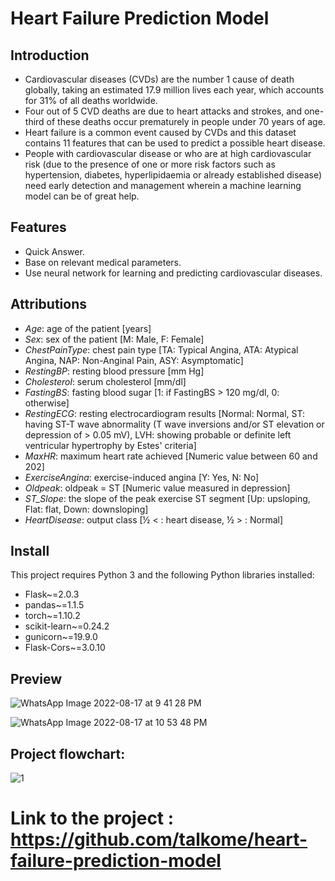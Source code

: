 # Heart Failure Prediction Model

## Introduction
- Cardiovascular diseases (CVDs) are the number 1 cause of death globally, taking an estimated 17.9 million lives each year, which accounts for 31% of all deaths worldwide. 
- Four out of 5 CVD deaths are due to heart attacks and strokes, and one-third of these deaths occur prematurely in people under 70 years of age. 
- Heart failure is a common event caused by CVDs and this dataset contains 11 features that can be used to predict a possible heart disease. 
- People with cardiovascular disease or who are at high cardiovascular risk (due to the presence of one or more risk factors such as hypertension, diabetes, hyperlipidaemia or already established disease) need early detection and management wherein a machine learning model can be of great help.


## Features

- Quick Answer. 
- Base on relevant medical parameters.
- Use neural network for learning and predicting cardiovascular diseases.

## Attributions

- *Age*: age of the patient [years]
- *Sex*: sex of the patient [M: Male, F: Female]
- *ChestPainType*: chest pain type [TA: Typical Angina, ATA: Atypical Angina, NAP: Non-Anginal Pain, ASY: Asymptomatic]
- *RestingBP*: resting blood pressure [mm Hg]
- *Cholesterol*: serum cholesterol [mm/dl]
- *FastingBS*: fasting blood sugar [1: if FastingBS > 120 mg/dl, 0: otherwise]
- *RestingECG*: resting electrocardiogram results [Normal: Normal, ST: having ST-T wave abnormality (T wave inversions and/or ST elevation or depression of > 0.05 mV), LVH: showing probable or definite left ventricular hypertrophy by Estes' criteria]
- *MaxHR*: maximum heart rate achieved [Numeric value between 60 and 202]
- *ExerciseAngina*: exercise-induced angina [Y: Yes, N: No]
- *Oldpeak*: oldpeak = ST [Numeric value measured in depression]
- *ST_Slope*: the slope of the peak exercise ST segment [Up: upsloping, Flat: flat, Down: downsloping]
- *HeartDisease*: output class [½  < : heart disease, ½ > : Normal]

## Install

This project requires Python 3 and the following Python libraries installed:

- Flask~=2.0.3
- pandas~=1.1.5
- torch~=1.10.2
- scikit-learn~=0.24.2
- gunicorn~=19.9.0
- Flask-Cors~=3.0.10

## Preview

![WhatsApp Image 2022-08-17 at 9 41 28 PM](https://user-images.githubusercontent.com/52321544/185230281-4dcbd9c7-eafb-4fbd-874d-c4f5f1282989.jpeg)

![WhatsApp Image 2022-08-17 at 10 53 48 PM](https://user-images.githubusercontent.com/52321544/185230945-8428bda5-9412-4207-9dc0-a4236e6ad247.jpeg)


## Project flowchart:

![1](https://user-images.githubusercontent.com/10403994/185229861-0766a960-22ea-461e-b365-d1c833adda1d.jpg)


# Link to the project : https://github.com/talkome/heart-failure-prediction-model
